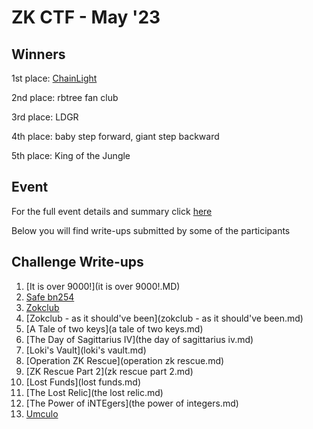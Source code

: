 # ZK CTF - May '23 

## Winners
1st place: [ChainLight](https://twitter.com/chainlight_io)

2nd place: rbtree fan club

3rd place: LDGR

4th place: baby step forward, giant step backward

5th place: King of the Jungle

## Event 
For the full event details and summary click [here](https://medium.com/@ingonyama/recap-zk-capture-the-flag-cdf3ffef8186)

Below you will find write-ups submitted by some of the participants

## Challenge Write-ups

 1. [It is over 9000!](it is over 9000!.MD) 
 2. [Safe bn254](safe_bn254.md)
 3. [Zokclub](zokclub.md)
 4. [Zokclub - as it should've been](zokclub - as it should've been.md) 
 5. [A Tale of two keys](a tale of two keys.md) 
 6. [The Day of Sagittarius IV](the day of sagittarius iv.md)
 7. [Loki's Vault](loki's vault.md)
 8. [Operation ZK Rescue](operation zk rescue.md)
 9. [ZK Rescue Part 2](zk rescue part 2.md)
 10. [Lost Funds](lost funds.md)
 11. [The Lost Relic](the lost relic.md)
 12. [The Power of iNTEgers](the power of integers.md)
 13. [Umculo](umculo.md)
